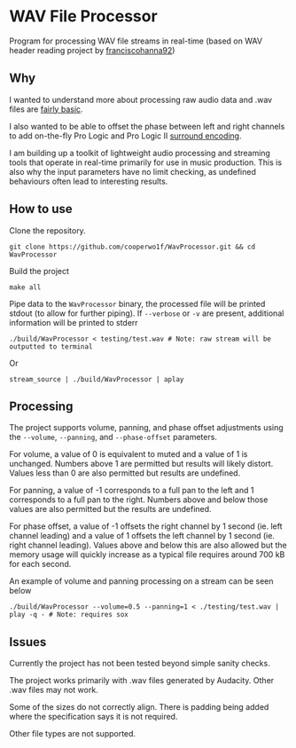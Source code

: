 # WAV File Processor
Program for processing WAV file streams in real-time (based on WAV header reading project by [franciscohanna92](github.com/franciscohanna92/wav_reader.git))

## Why
I wanted to understand more about processing raw audio data and .wav files are [fairly basic](http://soundfile.sapp.org/doc/WaveFormat/).

I also wanted to be able to offset the phase between left and right channels to add on-the-fly Pro Logic and Pro Logic II
[surround encoding](https://headwizememorial.wordpress.com/2018/03/15/pro-logic-surround-decoder-principles-of-operation/).

I am building up a toolkit of lightweight audio processing and streaming tools that operate in real-time
primarily for use in music production. This is also why the input parameters have no limit checking,
as undefined behaviours often lead to interesting results.

## How to use
Clone the repository.

``` shell
git clone https://github.com/cooperwo1f/WavProcessor.git && cd WavProcessor
```

Build the project 

```shell
make all
```

Pipe data to the `WavProcessor` binary, the processed file will be printed stdout (to allow for further piping).
If `--verbose` or `-v` are present, additional information will be printed to stderr

``` shell
./build/WavProcessor < testing/test.wav # Note: raw stream will be outputted to terminal
```
Or

``` shell
stream_source | ./build/WavProcessor | aplay
```

## Processing
The project supports volume, panning, and phase offset adjustments using the `--volume`, `--panning`, and `--phase-offset` parameters.

For volume, a value of 0 is equivalent to muted and a value of 1 is unchanged. Numbers above 1 are permitted but results will likely distort.
Values less than 0 are also permitted but results are undefined.

For panning, a value of -1 corresponds to a full pan to the left and 1 corresponds to a full pan to the right.
Numbers above and below those values are also permitted but the results are undefined.

For phase offset, a value of -1 offsets the right channel by 1 second (ie. left channel leading)
and a value of 1 offsets the left channel by 1 second (ie. right channel leading).
Values above and below this are also allowed but the memory usage will quickly increase as a typical file requires around 700 kB for each second.

An example of volume and panning processing on a stream can be seen below 
``` shell
./build/WavProcessor --volume=0.5 --panning=1 < ./testing/test.wav | play -q - # Note: requires sox
```

## Issues
Currently the project has not been tested beyond simple sanity checks.

The project works primarily with .wav files generated by Audacity. Other .wav files may not work.

Some of the sizes do not correctly align. There is padding being added where the specification says it is not required.

Other file types are not supported.
